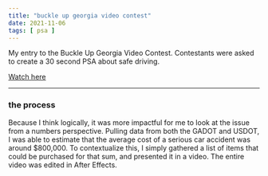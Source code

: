 ```yaml
---
title: "buckle up georgia video contest"
date: 2021-11-06
tags: [ psa ]
---
```

My entry to the Buckle Up Georgia Video Contest. Contestants were asked to create a 30 second PSA about safe driving.

[Watch here](https://youtu.be/JnjeNQLfqD0)

<hr>

### the process
Because I think logically, it was more impactful for me to look at the issue from a numbers perspective. Pulling data from both the GADOT and USDOT, I was able to estimate that the average cost of a serious car accident was around $800,000. To contextualize this, I simply gathered a list of items that could be purchased for that sum, and presented it in a video. The entire video was edited in After Effects.
